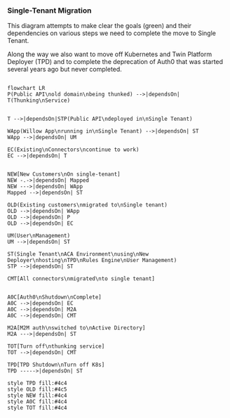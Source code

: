 ### Single-Tenant Migration

This diagram attempts to make clear the goals (green) and their dependencies on various steps we need to complete the move to Single Tenant.

Along the way we also want to move off Kubernetes and Twin Platform Deployer (TPD) and to complete the deprecation of Auth0 that was started several years ago but never completed.

```mermaid

flowchart LR
P(Public API\nold domain\nbeing thunked) -->|dependsOn| T(Thunking\nService)


T -->|dependsOn|STP(Public API\ndeployed in\nSingle Tenant)

WApp(Willow App\nrunning in\nSingle Tenant) -->|dependsOn| ST
WApp -->|dependsOn| UM

EC(Existing\nConnectors\ncontinue to work)
EC -->|dependsOn| T


NEW[New Customers\nOn single-tenant]
NEW -.->|dependsOn| Mapped
NEW --->|dependsOn| WApp
Mapped -->|dependsOn| ST

OLD(Existing customers\nmigrated to\nSingle tenant)
OLD -->|dependsOn| WApp
OLD -->|dependsOn| P
OLD -->|dependsOn| EC

UM(User\nManagement)
UM -->|dependsOn| ST

ST(Single Tenant\nACA Environment\nusing\nNew Deployer\nhosting\nTPD\nRules Engine\nUser Management)
STP -->|dependsOn| ST

CMT[All connectors\nmigrated\nto single tenant]


A0C[Auth0\nShutdown\nComplete]
A0C -->|dependsOn| EC
A0C -->|dependsOn| M2A
A0C -->|dependsOn| CMT

M2A[M2M auth\nswitched to\nActive Directory]
M2A --->|dependsOn| ST

TOT[Turn off\nthunking service]
TOT -->|dependsOn| CMT

TPD[TPD Shutdown\nTurn off K8s]
TPD ----->|dependsOn| ST

style TPD fill:#4c4
style OLD fill:#4c5
style NEW fill:#4c4
style A0C fill:#4c4
style TOT fill:#4c4

```
